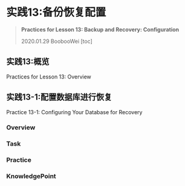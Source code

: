 # 实践13:备份恢复配置

> **Practices for Lesson 13: Backup and Recovery: Configuration**
>
> 2020.01.29 BoobooWei
[toc]

## 实践13:概览

Practices for Lesson 13: Overview

## 实践13-1:配置数据库进行恢复

Practice 13-1: Configuring Your Database for Recovery

### Overview

### Task

### Practice

### KnowledgePoint
